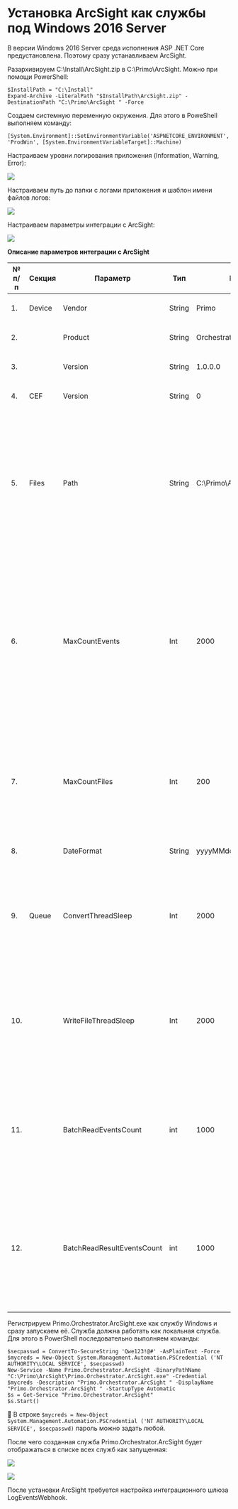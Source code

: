# Установка ArcSight как службы под Windows 2016 Server

В версии Windows 2016 Server среда исполнения ASP .NET Core предустановлена. Поэтому сразу устанавливаем ArcSight. 

Разархивируем C:\Install\ArcSight.zip в C:\Primo\ArcSight. Можно при помощи PowerShell:
```
$InstallPath = "C:\Install"
Expand-Archive -LiteralPath "$InstallPath\ArcSight.zip" -DestinationPath "C:\Primo\ArcSight " -Force
```

Создаем системную переменную окружения. Для этого в PoweShell выполняем команду:
```
[System.Environment]::SetEnvironmentVariable('ASPNETCORE_ENVIRONMENT', 'ProdWin', [System.EnvironmentVariableTarget]::Machine)
```

Настраиваем уровни логирования приложения (Information, Warning, Error):

![](../../../../orchestrator-new/resources/install/windows/additional-components-win/arcsight-1.PNG)

Настраиваем путь до папки с логами приложения и шаблон имени файлов логов:

![](../../../../orchestrator-new/resources/install/windows/additional-components-win/arcsight-2.PNG)

Настраиваем параметры интеграции с ArcSight:

![](../../../../orchestrator-new/resources/install/windows/additional-components-win/arcsight-3.PNG)

**Описание параметров интеграции с ArcSight**

| № п/п |	Секция   |     Параметр     |	Тип	    |  Рекомендуемое значение	      |   Описание   |
|-------|------------|------------------|-----------|---------------------------------|--------------|
|   1.	|   Device	 |  Vendor          | String    |  Primo	                      | По спецификации ArcSight |
|   2.	|	         |  Product         | String	|  Orchestrator.ArcSight          |	По спецификации ArcSight |
|   3.	|        	 |	Version	        | String	|  1.0.0.0	                      | По спецификации ArcSight |
|   4.	|	CEF	     |  Version         | String	|  0	                          | По спецификации ArcSight |
|   5.	|	Files	 |  Path	        | String	| C:\\Primo\\ArcSight\\IntegrationLogs\\ArcSight-.txt  | Папка, из которой ArcSight будет забирать логи и префикс имени файла логов. Например, ArcSight-20220521.txt, ArcSight-20220521 1.txt, ArcSight-20220521 2.txt. Нумерация, 1, 2 и т.д. для одной даты. См. п. 6 |
|   6.	|            |	MaxCountEvents	| Int       |  2000                           | Максимальное количество строк в одном файле логов. После этого значения создается новый файл. Для нового файла для одной даты используется автоматическая нумерация. Должно быть согласовано с механизмом чтения файлов из папки обмена ArcSight |
|   7.  |            |	MaxCountFiles   | Int       |  200	                          | Максимальное количество файлов в папке обмена. Старые файлы логов удаляются. Должно быть согласовано с механизмом чтения файлов из папки обмена ArcSight |
|   8.	|            |	DateFormat      | String	|  yyyyMMddHH                     | Формат даты в постфиксе имени файла |
|   9.  |	Queue    |	ConvertThreadSleep  | Int	|  2000                           |	Время (миллисекунды) засыпания потока обработки входной очереди событий для их сопоставления формату ArcSight |
|   10. |	         |  WriteFileThreadSleep| Int   |  2000                           |	Время (миллисекунды) засыпания потока записи событий в папку обмена. Должно быть согласовано с механизмом чтения файлов из папки обмена ArcSight |
|   11.	|            |	BatchReadEventsCount| int	|  1000	                          | Максимальное количество событий, считываемых из входной очереди за один раз. Считанные события обрабатываются и помещаются в выходную очередь |
|   12. |   		 |	BatchReadResultEventsCount | int    |  1000	                  | Максимальное количество событий, считываемых из выходной очереди за один раз. Считанные события конвертируются в строки ArcSight и записываются в файлы в папке обмена |


Регистрируем Primo.Orchestrator.ArcSight.exe как службу Windows и сразу запускаем её. Служба должна работать как локальная служба. 
Для этого в PowerShell последовательно выполняем команды:
```
$secpasswd = ConvertTo-SecureString 'Qwe123!@#' -AsPlainText -Force 
$mycreds = New-Object System.Management.Automation.PSCredential ('NT AUTHORITY\LOCAL SERVICE', $secpasswd)  
New-Service -Name Primo.Orchestrator.ArcSight -BinaryPathName "C:\Primo\ArcSight\Primo.Orchestrator.ArcSight.exe" -Credential $mycreds -Description "Primo.Orchestrator.ArcSight " -DisplayName "Primo.Orchestrator.ArcSight " -StartupType Automatic 
$s = Get-Service "Primo.Orchestrator.ArcSight"
$s.Start()
```
:small_blue_diamond: В строке `$mycreds = New-Object System.Management.Automation.PSCredential ('NT AUTHORITY\LOCAL SERVICE', $secpasswd)` пароль можно задать любой.

После чего созданная служба Primo.Orchestrator.ArcSight будет отображаться в списке всех служб как запущенная:

![](../../../../orchestrator-new/resources/install/windows/additional-components-win/arcsight-4.PNG)

![](../../../../orchestrator-new/resources/install/windows/additional-components-win/arcsight-5.PNG)

После установки ArcSight требуется настройка интеграционного шлюза LogEventsWebhook.

